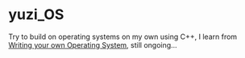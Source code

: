 # yuzi_OS
 Try to build on operating systems on my own using C++, I learn from [Writing your own Operating System](https://www.youtube.com/playlist?list=PLHh55M_Kq4OApWScZyPl5HhgsTJS9MZ6M), still ongoing...
